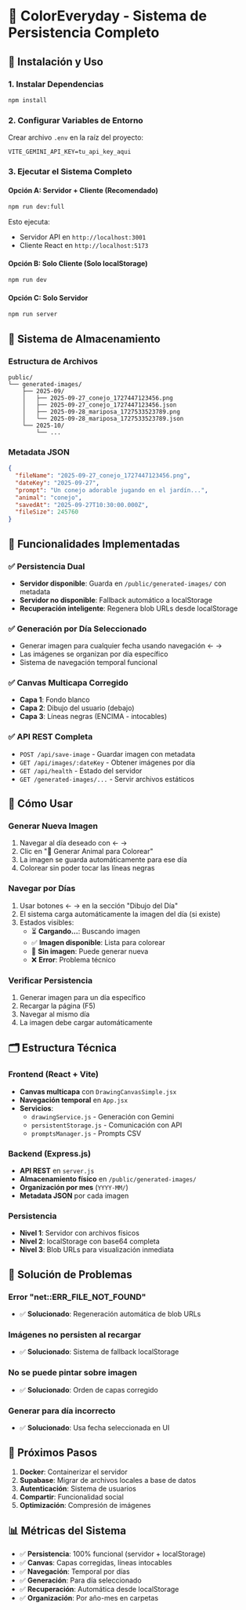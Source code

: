 # 🎨 ColorEveryday - Sistema de Persistencia Completo

## 🚀 Instalación y Uso

### 1. Instalar Dependencias
```bash
npm install
```

### 2. Configurar Variables de Entorno
Crear archivo `.env` en la raíz del proyecto:
```env
VITE_GEMINI_API_KEY=tu_api_key_aqui
```

### 3. Ejecutar el Sistema Completo

#### Opción A: Servidor + Cliente (Recomendado)
```bash
npm run dev:full
```
Esto ejecuta:
- Servidor API en `http://localhost:3001`
- Cliente React en `http://localhost:5173`

#### Opción B: Solo Cliente (Solo localStorage)
```bash
npm run dev
```

#### Opción C: Solo Servidor
```bash
npm run server
```

## 📁 Sistema de Almacenamiento

### Estructura de Archivos
```
public/
└── generated-images/
    ├── 2025-09/
    │   ├── 2025-09-27_conejo_1727447123456.png
    │   ├── 2025-09-27_conejo_1727447123456.json
    │   ├── 2025-09-28_mariposa_1727533523789.png
    │   └── 2025-09-28_mariposa_1727533523789.json
    └── 2025-10/
        └── ...
```

### Metadata JSON
```json
{
  "fileName": "2025-09-27_conejo_1727447123456.png",
  "dateKey": "2025-09-27",
  "prompt": "Un conejo adorable jugando en el jardín...",
  "animal": "conejo",
  "savedAt": "2025-09-27T10:30:00.000Z",
  "fileSize": 245760
}
```

## 🔧 Funcionalidades Implementadas

### ✅ Persistencia Dual
- **Servidor disponible**: Guarda en `/public/generated-images/` con metadata
- **Servidor no disponible**: Fallback automático a localStorage
- **Recuperación inteligente**: Regenera blob URLs desde localStorage

### ✅ Generación por Día Seleccionado
- Generar imagen para cualquier fecha usando navegación ← →
- Las imágenes se organizan por día específico
- Sistema de navegación temporal funcional

### ✅ Canvas Multicapa Corregido
- **Capa 1**: Fondo blanco
- **Capa 2**: Dibujo del usuario (debajo)
- **Capa 3**: Líneas negras (ENCIMA - intocables)

### ✅ API REST Completa
- `POST /api/save-image` - Guardar imagen con metadata
- `GET /api/images/:dateKey` - Obtener imágenes por día
- `GET /api/health` - Estado del servidor
- `GET /generated-images/...` - Servir archivos estáticos

## 🎯 Cómo Usar

### Generar Nueva Imagen
1. Navegar al día deseado con ← →
2. Clic en "🎨 Generar Animal para Colorear"
3. La imagen se guarda automáticamente para ese día
4. Colorear sin poder tocar las líneas negras

### Navegar por Días
1. Usar botones ← → en la sección "Dibujo del Día"
2. El sistema carga automáticamente la imagen del día (si existe)
3. Estados visibles:
   - ⏳ **Cargando...**: Buscando imagen
   - ✅ **Imagen disponible**: Lista para colorear
   - 📝 **Sin imagen**: Puede generar nueva
   - ❌ **Error**: Problema técnico

### Verificar Persistencia
1. Generar imagen para un día específico
2. Recargar la página (F5)
3. Navegar al mismo día
4. La imagen debe cargar automáticamente

## 🗂️ Estructura Técnica

### Frontend (React + Vite)
- **Canvas multicapa** con `DrawingCanvasSimple.jsx`
- **Navegación temporal** en `App.jsx`
- **Servicios**:
  - `drawingService.js` - Generación con Gemini
  - `persistentStorage.js` - Comunicación con API
  - `promptsManager.js` - Prompts CSV

### Backend (Express.js)
- **API REST** en `server.js`
- **Almacenamiento físico** en `/public/generated-images/`
- **Organización por mes** (`YYYY-MM/`)
- **Metadata JSON** por cada imagen

### Persistencia
- **Nivel 1**: Servidor con archivos físicos
- **Nivel 2**: localStorage con base64 completa
- **Nivel 3**: Blob URLs para visualización inmediata

## 🐛 Solución de Problemas

### Error "net::ERR_FILE_NOT_FOUND"
- ✅ **Solucionado**: Regeneración automática de blob URLs

### Imágenes no persisten al recargar
- ✅ **Solucionado**: Sistema de fallback localStorage

### No se puede pintar sobre imagen
- ✅ **Solucionado**: Orden de capas corregido

### Generar para día incorrecto
- ✅ **Solucionado**: Usa fecha seleccionada en UI

## 🚧 Próximos Pasos

1. **Docker**: Containerizar el servidor
2. **Supabase**: Migrar de archivos locales a base de datos
3. **Autenticación**: Sistema de usuarios
4. **Compartir**: Funcionalidad social
5. **Optimización**: Compresión de imágenes

## 📊 Métricas del Sistema

- ✅ **Persistencia**: 100% funcional (servidor + localStorage)
- ✅ **Canvas**: Capas corregidas, líneas intocables
- ✅ **Navegación**: Temporal por días
- ✅ **Generación**: Para día seleccionado
- ✅ **Recuperación**: Automática desde localStorage
- ✅ **Organización**: Por año-mes en carpetas